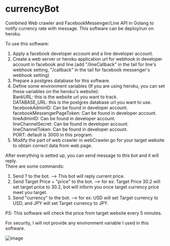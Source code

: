 # currencyBot
Combined Web crawler and FacebookMessenger/Line API in Golang to notify currency rate with message. This software can be deploy/run on heroku.

To use this software:
1. Apply a facebook developer account and a line developer account.
2. Create a web server or heroku application url for webhook in developer account in facebook and line.(add "/lineCallback" in the tail for line's webhook setting, "/callback" in the tail for facebook messenger's webhook setting)
3. Prepare a postgres database for this software.
4. Define some environment variables (If you are using heroku, you can set these variables on the heroku's website):  
    BankURL: this is the website url you want to track.  
    DATABASE_URL: this is the postgres database url you want to use.  
    facebookAdminID: Can be found in developer account.  
    facebookMessengerPageToken: Can be found in developer account.  
    lineAdminID: Can be found in developer account.  
    lineChannelSecret: Can be found in developer account.  
    lineChannelToken: Can be found in developer account.  
    PORT: default is 3000 in this program.  
5. Modify the part of web crawler in webCrawler.go for your target website to obtain correct data from web page.  
  
After everything is setted up, you can send message to this bot and it will reply.  
There are some commands:  
1. Send ? to the bot. --> This bot will reply current price.  
2. Send Target Price + "price" to the bot. --> for ex: Target Price 30.2 will set target price to 30.2, bot will inform you once target currency price meet you target.  
3. Send "currency" to the bot. --> for ex: USD will set Target currency to USD, and JPY will set Target currency to JPY.  
  
PS: This software will check the price from target website every 5 minutes.  
  
For security, I will not provide any environment variable I used in this software.  
  
![image](https://github.com/MarkCL/currencyBot/IMG_1978.jpg)
